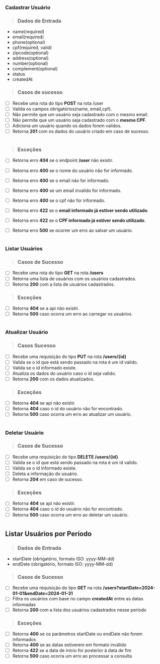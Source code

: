 ### Cadastrar Usuário

>### Dados de Entrada
   * name(required)
   * email(required)
   * phone(optional)
   * cpf(required, valid)
   * zipcode(optional)
   * address(optional)
   * number(optional)
   * complement(optional)
   * status
   * createdAt
  

> ### Casos de sucesso
*  [ ]  Recebe uma rota do tipo <b>POST</b> na rota /user
*  [ ]  Valida os campos obrigatórios(name, email,cpf).
*  [ ]  Não permite que um usuário seja cadastrado com o mesmo email.
*  [ ]  Não permite que um usuário seja cadastrado com o **mesmo CPF**.
*  [ ]  Adiciona um usuário quando os dados forem validos.
*  [ ]  Retorna <b>201</b> com os dados do usuário criado em caso de sucesso.
  
#
> ### Exceções
* [ ] Retorna erro <b>404</b> se o endpoint <b>/user</b> não existir.
* [ ] Retorna erro <b>400</b> se o nome do usuário não for informado.
* [ ] Retorna erro <b>400</b> se o email não for informado.
* [ ] Retorna erro <b>400</b> se um email invalido for informado.
* [ ] Retorna erro <b>400</b> se o cpf não for informado.
* [ ] Retorna erro <b>422</b> se o **email informado já estiver sendo utilizado**.
* [ ] Retorna erro <b>422</b> se o **CPF informado já estiver sendo utilizado**.
* [ ] Retorna erro <b>500</b> se ocorrer um erro ao salvar um usuário.
  


#

### Listar Usuários

> ### Casos de Sucesso
* [ ] Recebe uma rota do tipo <b>GET</b> na rota <b>/users</b>
* [ ] Retorna uma lista de usuários com os usuários cadastrados.
* [ ] Retorna <b> 200</b> com a lista de usuários cadastrados.

> ### Exceções
* [ ] Retorna <b>404</b> se a api não existir.
* [ ] Retorna <b>500</b> caso ocorra um erro ao carregar os usuários.
#

### Atualizar Usuário

> ### Casos Sucesso
* [ ] Recebe uma requisição do tipo <b>PUT</b> na rota <b>/users/{id} </b>
* [ ] Valida se o id que está sendo passado na rota é um id valido.
* [ ] Valida se o id informado existe.
* [ ] Atualiza os dados do usuário caso o id seja valido.
* [ ] Retorna <b> 200</b> com os dados atualizados.
  
> ### Exceções
* [ ] Retorna <b>404</b> se api não existir.
* [ ] Retorna <b>404</b> caso o id do usuário não for encontrado.
* [ ] Retorna <b>500</b> caso ocorra um erro ao atualizar um usuário.

# 

### Deletar Usuário

> ### Casos de Sucesso

* [ ] Recebe uma requisição do tipo <b>DELETE /users/{id}</b>
* [ ] Valida se o id que está sendo passado na rota é um id valido.
* [ ] Valida se o id informado existe.
* [ ] Deleta a informação do usuário.
* [ ] Retorna <b>204</b> em caso de sucesso.

> ### Exceções
* [ ] Retorna <b>404</b> se api não existir.
* [ ] Retorna <b>404</b> caso o id do usuário não for encontrado.
* [ ] Retorna <b>500</b> caso ocorra um erro ao deletar um usuário.
  
#
## Listar Usuários por Período
 >### Dados de Entrada
 * startDate (obrigatório, formato ISO: yyyy-MM-dd)
 * endDate (obrigatório, formato ISO: yyyy-MM-dd)

> ### Casos de Sucesso
* [ ] Recebe uma requisição do tipo <b>GET</b> na rota <b>/users?startDate=2024-01-01&endDate=2024-01-31</b>
* [ ] Filtra os usuários com base no campo <b>createdAt</b> entre as datas informadas
* [ ] Retorna <b>200</b> com a lista dos usuários cadastrados nesse período

> ### Exceções
* [ ] Retorna <b>400</b> se os parâmetros startDate ou endDate não forem informados
* [ ] Retorna <b>400</b> se as datas estiverem em formato inválido
* [ ] Retorna <b>422</b> se a data de início for posterior à data de fim
* [ ] Retorna <b>500</b> caso ocorra um erro ao processar a consulta
